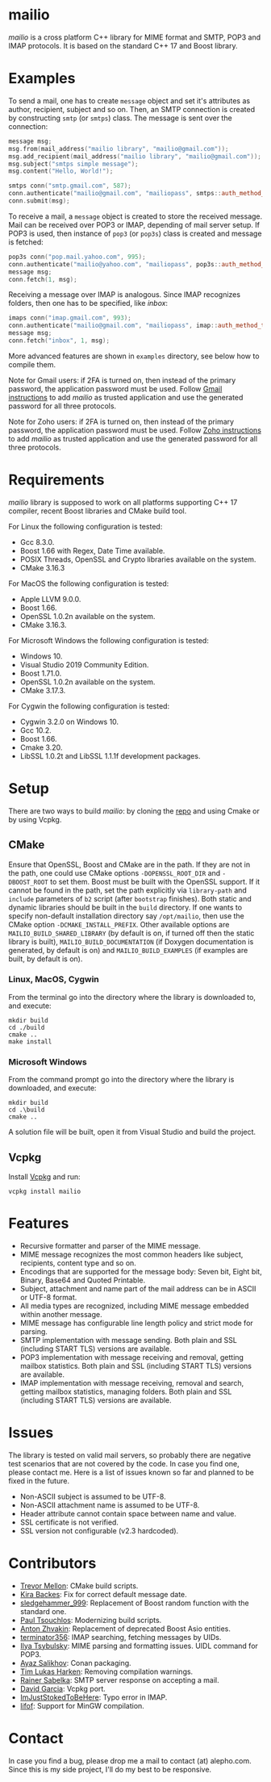 
# mailio #

*mailio* is a cross platform C++ library for MIME format and SMTP, POP3 and IMAP protocols. It is based on the standard C++ 17 and Boost library.


# Examples #

To send a mail, one has to create `message` object and set it's attributes as author, recipient, subject and so on. Then, an SMTP connection
is created by constructing `smtp` (or `smtps`) class. The message is sent over the connection:

```cpp
message msg;
msg.from(mail_address("mailio library", "mailio@gmail.com"));
msg.add_recipient(mail_address("mailio library", "mailio@gmail.com"));
msg.subject("smtps simple message");
msg.content("Hello, World!");

smtps conn("smtp.gmail.com", 587);
conn.authenticate("mailio@gmail.com", "mailiopass", smtps::auth_method_t::START_TLS);
conn.submit(msg);
```
    
To receive a mail, a `message` object is created to store the received message. Mail can be received over POP3 or IMAP, depending of mail server setup.
If POP3 is used, then instance of `pop3` (or `pop3s`) class is created and message is fetched:

```cpp
pop3s conn("pop.mail.yahoo.com", 995);
conn.authenticate("mailio@yahoo.com", "mailiopass", pop3s::auth_method_t::LOGIN);
message msg;
conn.fetch(1, msg);
```

Receiving a message over IMAP is analogous. Since IMAP recognizes folders, then one has to be specified, like *inbox*:

```cpp
imaps conn("imap.gmail.com", 993);
conn.authenticate("mailio@gmail.com", "mailiopass", imap::auth_method_t::LOGIN);
message msg;
conn.fetch("inbox", 1, msg);
```

More advanced features are shown in `examples` directory, see below how to compile them.

Note for Gmail users: if 2FA is turned on, then instead of the primary password, the application password must be used. Follow
[Gmail instructions](https://support.google.com/accounts/answer/185833) to add *mailio* as trusted application and use the generated password for all three
protocols.

Note for Zoho users: if 2FA is turned on, then instead of the primary password, the application password must be used. Follow
[Zoho instructions](https://www.zoho.com/mail/help/adminconsole/two-factor-authentication.html#alink5) to add *mailio* as trusted application and use the
generated password for all three protocols.


# Requirements #

*mailio* library is supposed to work on all platforms supporting C++ 17 compiler, recent Boost libraries and CMake build tool.

For Linux the following configuration is tested:

* Gcc 8.3.0.
* Boost 1.66 with Regex, Date Time available.
* POSIX Threads, OpenSSL and Crypto libraries available on the system.
* CMake 3.16.3

For MacOS the following configuration is tested:

* Apple LLVM 9.0.0.
* Boost 1.66.
* OpenSSL 1.0.2n available on the system.
* CMake 3.16.3.

For Microsoft Windows the following configuration is tested:

* Windows 10.
* Visual Studio 2019 Community Edition.
* Boost 1.71.0.
* OpenSSL 1.0.2n available on the system.
* CMake 3.17.3.

For Cygwin the following configuration is tested:
* Cygwin 3.2.0 on Windows 10.
* Gcc 10.2.
* Boost 1.66.
* Cmake 3.20.
* LibSSL 1.0.2t and LibSSL 1.1.1f development packages.

# Setup #

There are two ways to build *mailio*: by cloning the [repo](https://github.com/karastojko/mailio.git) and using Cmake or by using Vcpkg.


## CMake ##

Ensure that OpenSSL, Boost and CMake are in the path. If they are not in the path, one could use CMake options `-DOPENSSL_ROOT_DIR` and `-DBOOST_ROOT` to set
them. Boost must be built with the OpenSSL support. If it cannot be found in the path, set the path explicitly via `library-path` and `include` parameters of
`b2` script (after `bootstrap` finishes). Both static and dynamic libraries should be built in the `build` directory. If one wants to specify non-default
installation directory say `/opt/mailio`, then use the CMake option `-DCMAKE_INSTALL_PREFIX`. Other available options are `MAILIO_BUILD_SHARED_LIBRARY`
(by default is on, if turned off then the static library is built), `MAILIO_BUILD_DOCUMENTATION` (if Doxygen documentation is generated, by default is on)
and `MAILIO_BUILD_EXAMPLES` (if examples are built, by default is on).


### Linux, MacOS, Cygwin ###

From the terminal go into the directory where the library is downloaded to, and execute:
```
mkdir build
cd ./build
cmake ..
make install
```


### Microsoft Windows ###

From the command prompt go into the directory where the library is downloaded, and execute:
```
mkdir build
cd .\build
cmake ..
```
A solution file will be built, open it from Visual Studio and build the project.


## Vcpkg ##

Install [Vcpkg](https://github.com/microsoft/vcpkg) and run:
```
vcpkg install mailio
```


# Features #

* Recursive formatter and parser of the MIME message.
* MIME message recognizes the most common headers like subject, recipients, content type and so on.
* Encodings that are supported for the message body: Seven bit, Eight bit, Binary, Base64 and Quoted Printable.
* Subject, attachment and name part of the mail address can be in ASCII or UTF-8 format.
* All media types are recognized, including MIME message embedded within another message.
* MIME message has configurable line length policy and strict mode for parsing.
* SMTP implementation with message sending. Both plain and SSL (including START TLS) versions are available.
* POP3 implementation with message receiving and removal, getting mailbox statistics. Both plain and SSL (including START TLS) versions are available.
* IMAP implementation with message receiving, removal and search, getting mailbox statistics, managing folders. Both plain and SSL (including START TLS)
  versions are available.


# Issues #

The library is tested on valid mail servers, so probably there are negative test scenarios that are not covered by the code. In case you find one, please
contact me. Here is a list of issues known so far and planned to be fixed in the future.

* Non-ASCII subject is assumed to be UTF-8.
* Non-ASCII attachment name is assumed to be UTF-8.
* Header attribute cannot contain space between name and value.
* SSL certificate is not verified.
* SSL version not configurable (v2.3 hardcoded).


# Contributors #

* [Trevor Mellon](https://github.com/TrevorMellon): CMake build scripts.
* [Kira Backes](mailto:kira.backes[at]nrwsoft.de): Fix for correct default message date.
* [sledgehammer_999](mailto:hammered999[at]gmail.com): Replacement of Boost random function with the standard one.
* [Paul Tsouchlos](mailto:developer.paul.123[at]gmail.com): Modernizing build scripts.
* [Anton Zhvakin](mailto:a.zhvakin[at]galament.com): Replacement of deprecated Boost Asio entities.
* [terminator356](mailto:termtech[at]rogers.com): IMAP searching, fetching messages by UIDs.
* [Ilya Tsybulsky](mailto:ilya.tsybulsky[at]gmail.com): MIME parsing and formatting issues. UIDL command for POP3.
* [Ayaz Salikhov](https://github.com/mathbunnyru): Conan packaging.
* [Tim Lukas Harken](tlh[at]tlharken.de): Removing compilation warnings.
* [Rainer Sabelka](mailto:saba[at]sabanet.at]): SMTP server response on accepting a mail.
* [David Garcia](mailto:david.garcia[at]antiteum.com): Vcpkg port.
* [ImJustStokedToBeHere](https://github.com/ImJustStokedToBeHere): Typo error in IMAP.
* [lifof](mailto:youssef.beddad[at]gmail.com): Support for MinGW compilation.


# Contact #

In case you find a bug, please drop me a mail to contact (at) alepho.com. Since this is my side project, I'll do my best to be responsive.
